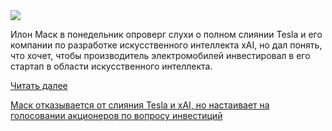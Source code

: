 <!--2025-07-17 13:41:08-->
<div class="yb">
  <div class="rss habr"><img src="https://habrastorage.org/getpro/habr/upload_files/3d4/767/1db/3d47671db8881f9a71f761943503e316.jpg" /><p>Илон Маск в понедельник опроверг слухи о полном слиянии Tesla и его компании по разработке искусственного интеллекта xAI, но дал понять, что хочет, чтобы производитель электромобилей инвестировал в его стартап в области искусственного интеллекта.</p> <a href="https://habr.com/ru/articles/928626/#habracut">Читать далее</a> <p class="titl"><a href="https://habr.com/ru/companies/bothub/news/928626/?utm_source=habrahabr&utm_medium=rss&utm_campaign=928626">Маск отказывается от слияния Tesla и xAI, но настаивает на голосовании акционеров по вопросу инвестиций</a></p></div>
</div>
